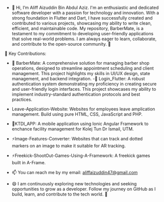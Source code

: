 - 👋 Hi, I’m Aliff Aizuddin Bin Abdul Aziz. I'm an enthusiastic and dedicated software developer with a passion for technology and innovation. With a strong foundation in Flutter and Dart, I have successfully created and contributed to various projects, showcasing my ability to write clean, efficient, and maintainable code. My repository, BarberMate, is a testament to my commitment to developing user-friendly applications that solve real-world problems. I am always eager to learn, collaborate, and contribute to the open-source community. 🚀

 👀 Key Contributions: 
 - 🌱 BarberMate: A comprehensive solution for managing barber shop operations, designed to streamline appointment scheduling and client management. This project highlights my skills in UI/UX design, state management, and backend integration.
 -💞️ Login_Flutter: A robust authentication system demonstrating my proficiency in creating secure and user-friendly login interfaces. This project showcases my ability to implement industry-standard authentication protocols and best practices.
- Leave-Application-Website: Websites for employees leave amplication management. Build using pure HTML, CSS, JavaScript and PHP.
- 💞️KTDI_APP: A mobile application using Ionic Angular Framework to enchance facility management for Kolej Tun Dr Ismail, UTM.
- ⚡Image-Features-Converter: Websites that can track and dotted markers on an image to make it suitable for AR tracking.
- ⚡Freekick-ShootOut-Games-Using-A-Framework: A freekick games built in A-Frame.

- 📫 You can reach me by my email: aliffaizuddin47@gmail.com 
- 😄 I am continuously exploring new technologies and seeking opportunities to grow as a developer. Follow my journey on GitHub as I build, learn, and contribute to the tech world. 🌟
